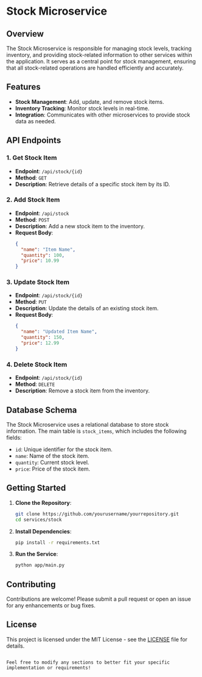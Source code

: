 # Stock Microservice

## Overview

The Stock Microservice is responsible for managing stock levels, tracking inventory, and providing stock-related information to other services within the application. It serves as a central point for stock management, ensuring that all stock-related operations are handled efficiently and accurately.

## Features

- **Stock Management**: Add, update, and remove stock items.
- **Inventory Tracking**: Monitor stock levels in real-time.
- **Integration**: Communicates with other microservices to provide stock data as needed.

## API Endpoints

### 1. Get Stock Item

- **Endpoint**: `/api/stock/{id}`
- **Method**: `GET`
- **Description**: Retrieve details of a specific stock item by its ID.

### 2. Add Stock Item

- **Endpoint**: `/api/stock`
- **Method**: `POST`
- **Description**: Add a new stock item to the inventory.
- **Request Body**:
  ```json
  {
    "name": "Item Name",
    "quantity": 100,
    "price": 10.99
  }
  ```

### 3. Update Stock Item

- **Endpoint**: `/api/stock/{id}`
- **Method**: `PUT`
- **Description**: Update the details of an existing stock item.
- **Request Body**:
  ```json
  {
    "name": "Updated Item Name",
    "quantity": 150,
    "price": 12.99
  }
  ```

### 4. Delete Stock Item

- **Endpoint**: `/api/stock/{id}`
- **Method**: `DELETE`
- **Description**: Remove a stock item from the inventory.

## Database Schema

The Stock Microservice uses a relational database to store stock information. The main table is `stock_items`, which includes the following fields:

- `id`: Unique identifier for the stock item.
- `name`: Name of the stock item.
- `quantity`: Current stock level.
- `price`: Price of the stock item.

## Getting Started

1. **Clone the Repository**:
   ```bash
   git clone https://github.com/yourusername/yourrepository.git
   cd services/stock
   ```

2. **Install Dependencies**:
   ```bash
   pip install -r requirements.txt
   ```

3. **Run the Service**:
   ```bash
   python app/main.py
   ```

## Contributing

Contributions are welcome! Please submit a pull request or open an issue for any enhancements or bug fixes.

## License

This project is licensed under the MIT License - see the [LICENSE](LICENSE) file for details.
```

Feel free to modify any sections to better fit your specific implementation or requirements!
